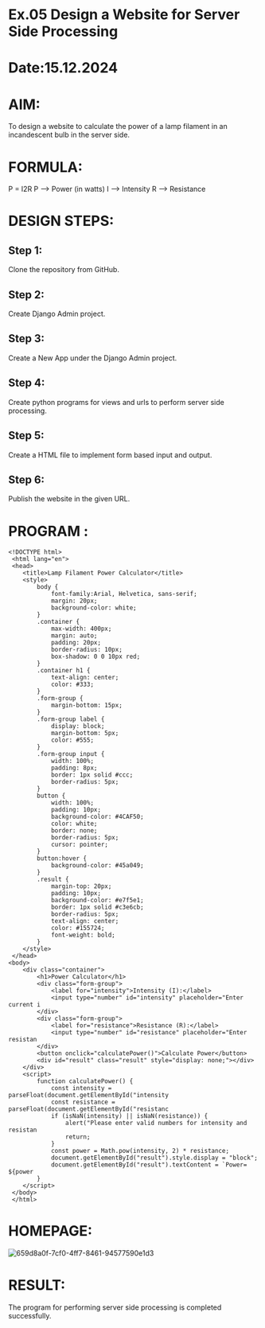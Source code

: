# Ex.05 Design a Website for Server Side Processing
# Date:15.12.2024
# AIM:
To design a website to calculate the power of a lamp filament in an incandescent bulb in the server side.

# FORMULA:
P = I2R
P --> Power (in watts)
 I --> Intensity
 R --> Resistance

# DESIGN STEPS:
## Step 1:
Clone the repository from GitHub.

## Step 2:
Create Django Admin project.

## Step 3:
Create a New App under the Django Admin project.

## Step 4:
Create python programs for views and urls to perform server side processing.

## Step 5:
Create a HTML file to implement form based input and output.

## Step 6:
Publish the website in the given URL.

# PROGRAM :
```
<!DOCTYPE html>
 <html lang="en">
 <head>
    <title>Lamp Filament Power Calculator</title>
    <style>
        body {
            font-family:Arial, Helvetica, sans-serif;
            margin: 20px;
            background-color: white;
        }
        .container {
            max-width: 400px;
            margin: auto;
            padding: 20px;
            border-radius: 10px;
            box-shadow: 0 0 10px red;
        }
        .container h1 {
            text-align: center;
            color: #333;
        }
        .form-group {
            margin-bottom: 15px;
        }
        .form-group label {
            display: block;
            margin-bottom: 5px;
            color: #555;
        }
        .form-group input {
            width: 100%;
            padding: 8px;
            border: 1px solid #ccc;
            border-radius: 5px;
        }
        button {
            width: 100%;
            padding: 10px;
            background-color: #4CAF50;
            color: white;
            border: none;
            border-radius: 5px;
            cursor: pointer;
        }
        button:hover {
            background-color: #45a049;
        }
        .result {
            margin-top: 20px;
            padding: 10px;
            background-color: #e7f5e1;
            border: 1px solid #c3e6cb;
            border-radius: 5px;
            text-align: center;
            color: #155724;
            font-weight: bold;
        }
    </style>
 </head>
<body>
    <div class="container">
        <h1>Power Calculator</h1>
        <div class="form-group">
            <label for="intensity">Intensity (I):</label>
            <input type="number" id="intensity" placeholder="Enter current i
        </div> 
        <div class="form-group">
            <label for="resistance">Resistance (R):</label>
            <input type="number" id="resistance" placeholder="Enter resistan
        </div>
        <button onclick="calculatePower()">Calculate Power</button>
        <div id="result" class="result" style="display: none;"></div>
    </div>
    <script>
        function calculatePower() {
            const intensity = parseFloat(document.getElementById("intensity
            const resistance = parseFloat(document.getElementById("resistanc
            if (isNaN(intensity) || isNaN(resistance)) {
                alert("Please enter valid numbers for intensity and resistan
                return;
            }
            const power = Math.pow(intensity, 2) * resistance;
            document.getElementById("result").style.display = "block";
            document.getElementById("result").textContent = `Power= ${power
        }
    </script>
 </body>
 </html>
  ```

# HOMEPAGE:
![659d8a0f-7cf0-4ff7-8461-94577590e1d3](https://github.com/user-attachments/assets/14b901b2-6257-4648-ba45-e85fd92fd346)

# RESULT:
The program for performing server side processing is completed successfully.
